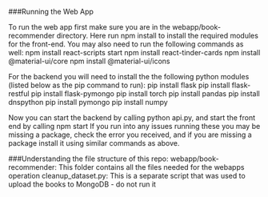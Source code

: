 ###Running the Web App

To run the web app first make sure you are in the webapp/book-recommender directory.
Here run npm install to install the required modules for the front-end. You may also need to
run the following commands as well:
npm install react-scripts start
npm install react-tinder-cards
npm install @material-ui/core
npm install @material-ui/icons

For the backend you will need to install the the following python modules (listed below as the pip command to run):
pip install flask
pip install flask-restful
pip install flask-pymongo
pip install torch
pip install pandas
pip install dnspython
pip install pymongo
pip install numpy

Now you can start the backend by calling python api.py, and start the front end by calling npm start
If you run into any issues running these you may be missing a package, check the error you received, and if you are missing a package install it using similar commands as above.

###Understanding the file structure of this repo:
webapp/book-recommender: This folder contains all the files needed for the webapps operation
cleanup_dataset.py: This is a separate script that was used to upload the books to MongoDB - do not run it